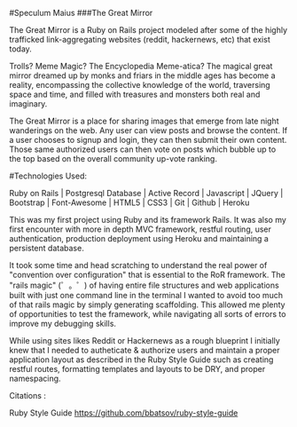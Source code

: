 #Speculum Maius
###The Great Mirror

The Great Mirror is a Ruby on Rails project modeled after some of the highly trafficked link-aggregating websites (reddit, hackernews, etc) that exist today.

Trolls? Meme Magic? The Encyclopedia Meme-atica? The magical great mirror dreamed up by monks and friars in the middle ages has become a reality, encompassing the collective knowledge of the world, traversing space and time, and filled with treasures and monsters both real and imaginary.

The Great Mirror is a place for sharing images that emerge from late night wanderings on the web.  Any user can view posts and browse the content. If a user chooses to signup and login, they can then submit their own content. Those same authorized users can then vote on posts which bubble up to the top based on the overall community up-vote ranking.

#Technologies Used:

Ruby on Rails | Postgresql Database | Active Record | Javascript | JQuery | Bootstrap | Font-Awesome | HTML5 | CSS3 | Git | Github | Heroku 

This was my first project using Ruby and its framework Rails.
It was also my first encounter with more in depth MVC framework, restful routing, user authentication, production deployment using Heroku and maintaining a persistent database.

It took some time and head scratching to understand the real power of "convention over configuration" that is essential to the RoR framework. The "rails magic" (゜。゜) of having entire file structures and web applications built with just one command line in the terminal  I wanted to avoid too much of that rails magic by simply generating scaffolding. This allowed me plenty of opportunities to test the framework, while navigating all sorts of errors to improve my debugging skills. 

While using sites likes Reddit or Hackernews as a rough blueprint I initially knew that I needed to autheticate & authorize users and maintain a proper application layout as described in the Ruby Style Guide such as creating restful routes, formatting templates and layouts to be DRY, and proper namespacing.


Citations :

Ruby Style Guide
https://github.com/bbatsov/ruby-style-guide
